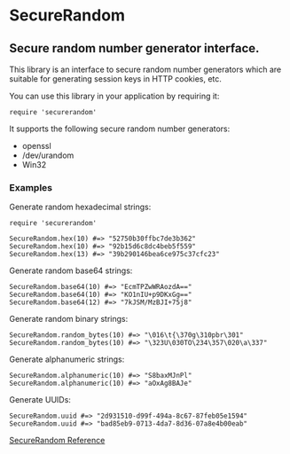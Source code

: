 # SecureRandom

## Secure random number generator interface.

This library is an interface to secure random number generators which are
suitable for generating session keys in HTTP cookies, etc.

You can use this library in your application by requiring it:

    require 'securerandom'

It supports the following secure random number generators:

*   openssl
*   /dev/urandom
*   Win32


### Examples

Generate random hexadecimal strings:

    require 'securerandom'

    SecureRandom.hex(10) #=> "52750b30ffbc7de3b362"
    SecureRandom.hex(10) #=> "92b15d6c8dc4beb5f559"
    SecureRandom.hex(13) #=> "39b290146bea6ce975c37cfc23"

Generate random base64 strings:

    SecureRandom.base64(10) #=> "EcmTPZwWRAozdA=="
    SecureRandom.base64(10) #=> "KO1nIU+p9DKxGg=="
    SecureRandom.base64(12) #=> "7kJSM/MzBJI+75j8"

Generate random binary strings:

    SecureRandom.random_bytes(10) #=> "\016\t{\370g\310pbr\301"
    SecureRandom.random_bytes(10) #=> "\323U\030TO\234\357\020\a\337"

Generate alphanumeric strings:

    SecureRandom.alphanumeric(10) #=> "S8baxMJnPl"
    SecureRandom.alphanumeric(10) #=> "aOxAg8BAJe"

Generate UUIDs:

    SecureRandom.uuid #=> "2d931510-d99f-494a-8c67-87feb05e1594"
    SecureRandom.uuid #=> "bad85eb9-0713-4da7-8d36-07a8e4b00eab"

[SecureRandom Reference](https://ruby-doc.org/stdlib-2.6/libdoc/securerandom/rdoc/SecureRandom.html)
